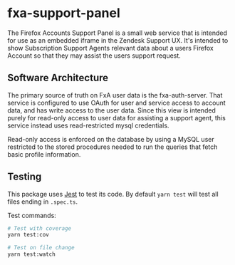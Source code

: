 # fxa-support-panel

The Firefox Accounts Support Panel is a small web service that is intended for use as
an embedded iframe in the Zendesk Support UX. It's intended to show Subscription Support
Agents relevant data about a users Firefox Account so that they may assist the users
support request.

## Software Architecture

The primary source of truth on FxA user data is the fxa-auth-server. That service is
configured to use OAuth for user and service access to account data, and has write access
to the user data. Since this view is intended purely for read-only access to user data for
assisting a support agent, this service instead uses read-restricted mysql credentials.

Read-only access is enforced on the database by using a MySQL user restricted to the stored
procedures needed to run the queries that fetch basic profile information.

## Testing

This package uses [Jest](https://mochajs.org/) to test its code. By default `yarn test` will test all files ending in `.spec.ts`.

Test commands:

```bash
# Test with coverage
yarn test:cov

# Test on file change
yarn test:watch
```
